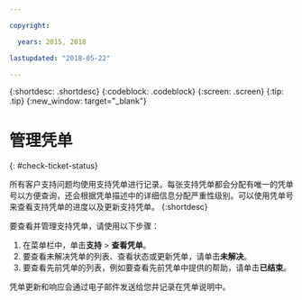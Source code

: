 ```yaml
---

copyright:

  years: 2015, 2018

lastupdated: "2018-05-22"

---
```


{:shortdesc: .shortdesc}
{:codeblock: .codeblock}
{:screen: .screen}
{:tip: .tip}
{:new_window: target="_blank"}


# 管理凭单
{: #check-ticket-status}

所有客户支持问题均使用支持凭单进行记录。每张支持凭单都会分配有唯一的凭单号以方便查询，还会根据凭单描述中的详细信息分配严重性级别。可以使用凭单号来查看支持凭单的进度以及更新支持凭单。
{:shortdesc}

要查看并管理支持凭单，请使用以下步骤：
  1. 在菜单栏中，单击**支持** > **查看凭单**。
  2. 要查看未解决凭单的列表、查看状态或更新凭单，请单击**未解决**。
  3. 要查看先前凭单的列表，例如要查看先前凭单中提供的帮助，请单击**已结束**。

凭单更新和响应会通过电子邮件发送给您并记录在凭单说明中。  
